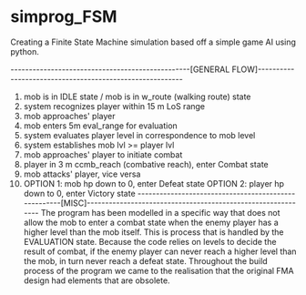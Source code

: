 # simprog_FSM
Creating a Finite State Machine simulation based off a simple game AI using python.

-------------------------------------------------[GENERAL FLOW]---------------------------------------------------------
1. mob is in IDLE state / mob is in w_route (walking route) state
2. system recognizes player within 15 m LoS range
3. mob approaches' player
4. mob enters 5m eval_range for evaluation
5. system evaluates player level in correspondence to mob level
6. system establishes mob lvl >= player lvl
7. mob approaches' player to initiate combat
8. player in 3 m ccmb_reach (combative reach), enter Combat state
9. mob attacks' player, vice versa
10. OPTION 1: mob hp down to 0, enter Defeat state
    OPTION 2: player hp down to 0, enter Victory state
-----------------------------------------------------[MISC]-------------------------------------------------------------
The program has been modelled in a specific way that does not allow the mob to enter a combat state when the enemy player
has a higher level than the mob itself. This is process that is handled by the EVALUATION state. Because the code relies
on levels to decide the result of combat, if the enemy player can never reach a higher level than the mob, in turn never
reach a defeat state. Throughout the build process of the program we came to the realisation that the original
FMA design had elements that are obsolete.
